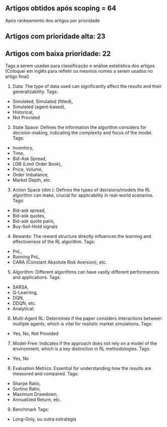 ## Artigos obtidos após scoping = 64


Após rankeamento dos artigos por prioridade
## Artigos com prioridade alta: 23
## Artigos com baixa prioridade: 22


Tags a serem usadas para classificação e análise estatística dos artigos
(Coloquei em inglês para refletir os mesmos nomes a serem usados no artigo final)

1. Data:
The type of data used can significantly affect the results and their generalizability.
Tags: 
- Simulated, Simulated (fitted), 
- Simulated (agent-based), 
- Historical, 
- Not Provided

2. State Space:
Defines the information the algorithm considers for decision-making, indicating the complexity and focus of the model.
Tags: 
- Inventory, 
- Time, 
- Bid-Ask Spread, 
- LOB (Limit Order Book), 
- Price, Volume, 
- Order Imbalance, 
- Market Depth, etc.

3. Action Space (dim.):
Defines the types of decisions/models the RL algorithm can make, crucial for applicability in real-world scenarios.
Tags: 
- Bid-ask spread, 
- Bid-ask quotes, 
- Bid-ask quote pairs, 
- Buy-Sell-Hold signals

4. Rewards:
The reward structure directly influences the learning and effectiveness of the RL algorithm.
Tags: 
- PnL, 
- Running PnL, 
- CARA (Constant Absolute Risk Aversion), etc.

5. Algorithm:
Different algorithms can have vastly different performances and applications.
Tags: 
- SARSA, 
- Q-Learning, 
- DQN, 
- DDQN, etc.
- Analytical;

6. Multi-Agent RL:
Determines if the paper considers interactions between multiple agents, which is vital for realistic market simulations.
Tags: 
- Yes, No, Not Provided

7. Model-Free:
Indicates if the approach does not rely on a model of the environment, which is a key distinction in RL methodologies.
Tags: 
- Yes, No

8. Evaluation Metrics:
Essential for understanding how the results are measured and compared.
Tags: 
- Sharpe Ratio, 
- Sortino Ratio, 
- Maximum Drawdown, 
- Annualized Return, etc.

9. Benchmark
Tags: 
- Long-Only, ou outra estratégia
